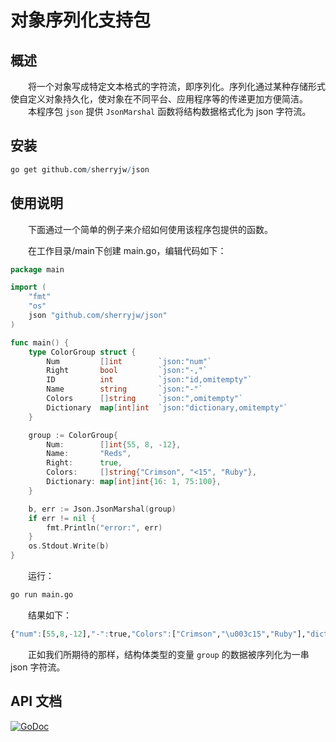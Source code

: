 # 对象序列化支持包
## 概述
&emsp;&emsp;将一个对象写成特定文本格式的字符流，即序列化。序列化通过某种存储形式使自定义对象持久化，使对象在不同平台、应用程序等的传递更加方便简洁。<br/>
&emsp;&emsp;本程序包 ``json`` 提供 ``JsonMarshal`` 函数将结构数据格式化为 json 字符流。<br/>

## 安装

```R
go get github.com/sherryjw/json
```

## 使用说明
&emsp;&emsp;下面通过一个简单的例子来介绍如何使用该程序包提供的函数。<br/>

&emsp;&emsp;在工作目录/main下创建 main.go，编辑代码如下：<br/>
```go
package main

import (
	"fmt"
	"os"
	json "github.com/sherryjw/json"
)

func main() {	
	type ColorGroup struct {
		Num         []int        `json:"num"`
		Right       bool         `json:"-,"`
		ID          int          `json:"id,omitempty"`
		Name        string       `json:"-"`
		Colors      []string     `json:",omitempty"`
		Dictionary  map[int]int  `json:"dictionary,omitempty"`
	}

	group := ColorGroup{
		Num:	    []int{55, 8, -12},
		Name:       "Reds",
		Right:	    true,
		Colors:     []string{"Crimson", "<15", "Ruby"},
		Dictionary: map[int]int{16: 1, 75:100},
	}

	b, err := Json.JsonMarshal(group)
	if err != nil {
		fmt.Println("error:", err)
	}
	os.Stdout.Write(b)
}
```

&emsp;&emsp;运行：
```R
go run main.go
```

&emsp;&emsp;结果如下：
```R
{"num":[55,8,-12],"-":true,"Colors":["Crimson","\u003c15","Ruby"],"dictionary":{"16":1,"75":100}}
```

&emsp;&emsp;正如我们所期待的那样，结构体类型的变量 ``group`` 的数据被序列化为一串 json 字符流。<br/>

## API 文档

[![GoDoc](https://img.shields.io/badge/GoDoc-Reference-blue?style=for-the-badge&logo=go)]([doc_zh_CN.md](https://sherryjw.gitee.io/json/json%20-%20Go%20Documentation%20Server.html))
